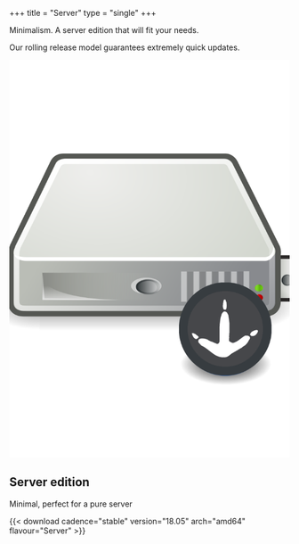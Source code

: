 +++
title = "Server"
type = "single"
+++

Minimalism. A server edition that will fit your needs.

Our rolling release model guarantees extremely quick updates.

[![](/img/sabayon-server.png)](http://dl.sabayon.org/stable/Sabayon_Linux_18.05_amd64_Server.iso)

## Server edition

Minimal, perfect for a pure server

{{< download cadence="stable" version="18.05" arch="amd64" flavour="Server" >}}
